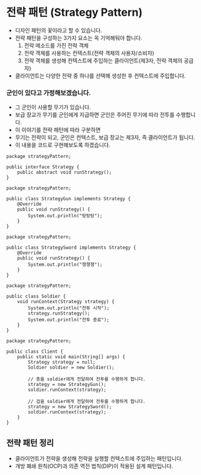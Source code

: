 # 전략 패턴 (Strategy Pattern)
* 디자인 패턴의 꽃이라고 할 수 있습니다.
* 전략 패턴을 구성하는 3가지 요소는 꼭 기억해둬야 합니다.
    1. 전략 메소드를 가진 전략 객체
    2. 전략 객체를 사용하는 컨텍스트(전략 객체의 사용자/소비자)
    3. 전략 객체를 생성해 컨텍스트에 주입하는 클라이언트(제3자, 전략 객체의 공급자)
* 클라이언트는 다양한 전략 중 하나를 선택해 생성한 후 컨텍스트에 주입합니다.

### 군인이 있다고 가정해보겠습니다.
* 그 군인이 사용할 무기가 있습니다.
* 보급 장교가 무기를 군인에게 지급하면 군인은 주어진 무기에 따라 전투를 수행합니다.
* 이 이야기를 전략 패턴에 따라 구분하면
* 무기는 전략이 되고, 군인은 컨텍스트, 보급 장교는 제3자, 즉 클라이언트가 됩니다.
* 이 내용을 코드로 구현해보도록 하겠습니다.

```
package strategyPattern;

public interface Strategy {
    public abstract void runStrategy();
}
```
```
package strategyPattern;

public class StrategyGun implements Strategy {
    @Override
    public void runStrategy() {
        System.out.println("탕탕탕");
    }
}
```
```
package strategyPattern;

public class StrategySword implements Strategy {
    @Override
    public void runStrategy() {
        System.out.println("챙챙챙");
    }
}
```
```
package strategyPattern;

public class Soldier {
    void runContext(Strategy strategy) {
        System.out.println("전투 시작");
        strategy.runStrategy();
        System.out.println("전투 종료");
    }
}
```
```
package strategyPattern;

public class Client {
    public static void main(String[] args) {
        Strategy strategy = null;
        Soldier soldier = new Soldier();
        
        // 총을 soldier에게 전달하여 전투를 수행하게 합니다.
        strategy = new StrategyGun();
        soldier.runContext(strategy);
        
        // 검을 soldier에게 전달하여 전투를 수행하게 합니다.
        strategy = new StrategySword();
        soldier.runContext(strategy);
    }
}
```

## 전략 패턴 정리
* 클라이언트가 전략을 생성해 전략을 실행할 컨텍스트에 주입하는 패턴입니다.
* 개방 폐쇄 원칙(OCP)과 의존 역전 법칙(DIP)이 적용된 설계 패턴입니다.
